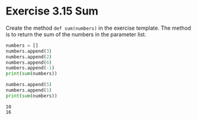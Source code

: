 # Exercise 3.15 Sum

Create the method `def sum(numbers)` in the exercise template. The method is to return the sum of the numbers in the parameter list.

```python
numbers = []
numbers.append(3)
numbers.append(2)
numbers.append(6)
numbers.append(-1)
print(sum(numbers))

numbers.append(5)
numbers.append(1)
print(sum(numbers))
```

```plaintext
10
16
```
